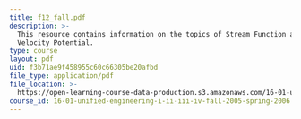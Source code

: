 ```yaml
---
title: f12_fall.pdf
description: >-
  This resource contains information on the topics of Stream Function and
  Velocity Potential.
type: course
layout: pdf
uid: f3b71ae9f458955c60c66305be20afbd
file_type: application/pdf
file_location: >-
  https://open-learning-course-data-production.s3.amazonaws.com/16-01-unified-engineering-i-ii-iii-iv-fall-2005-spring-2006/f3b71ae9f458955c60c66305be20afbd_f12_fall.pdf
course_id: 16-01-unified-engineering-i-ii-iii-iv-fall-2005-spring-2006
---
```

